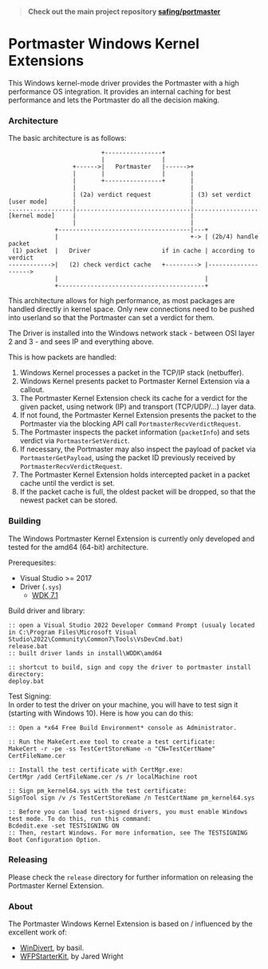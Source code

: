 > **Check out the main project repository [safing/portmaster](https://github.com/safing/portmaster)**

# Portmaster Windows Kernel Extensions

This Windows kernel-mode driver provides the Portmaster with a high performance OS integration.
It provides an internal caching for best performance and lets the Portmaster do all the decision making.

### Architecture

The basic architecture is as follows:

                              +----------------+
                              |                |
                      +------>|   Portmaster   |------>+
                      |       |                |       |
                      |       +----------------+       |
                      |                                |
                      | (2a) verdict request           | (3) set verdict
    [user mode]       |                                |
    ..................|................................|........................
    [kernel mode]     |                                |
                      |                                |
                 +-------------------------------------|---+
                 |                                     +-> | (2b/4) handle packet
     (1) packet  |   Driver                    if in cache | according to verdict
    ------------>|   (2) check verdict cache   +---------> |-------------------->
                 |                                         |
                 +-----------------------------------------+

This architecture allows for high performance, as most packages are handled directly in kernel space. Only new connections need to be pushed into userland so that the Portmaster can set a verdict for them.

The Driver is installed into the Windows network stack - between OSI layer 2 and 3 - and sees IP and everything above.

This is how packets are handled:

1.  Windows Kernel processes a packet in the TCP/IP stack (netbuffer).
2.  Windows Kernel presents packet to Portmaster Kernel Extension via a callout.
3.  The Portmaster Kernel Extension check its cache for a verdict for the given packet, using network (IP) and transport (TCP/UDP/...) layer data.
4.  If not found, the Portmaster Kernel Extension presents the packet to the Portmaster via the blocking API call `PortmasterRecvVerdictRequest`.
5.  The Portmaster inspects the packet information (`packetInfo`) and sets verdict via `PortmasterSetVerdict`.
6.  If necessary, the Portmaster may also inspect the payload of packet via `PortmasterGetPayload`, using the packet ID previously received by `PortmasterRecvVerdictRequest`.
7.  The Portmaster Kernel Extension holds intercepted packet in a packet cache until the verdict is set.
8.  If the packet cache is full, the oldest packet will be dropped, so that the newest packet can be stored.

### Building

The Windows Portmaster Kernel Extension is currently only developed and tested for the amd64 (64-bit) architecture.

Prerequesites:
- Visual Studio >= 2017
- Driver (`.sys`)
  - [WDK 7.1](https://www.microsoft.com/en-us/download/details.aspx?id=11800)


Build driver and library:

    :: open a Visual Studio 2022 Developer Command Prompt (usualy located in C:\Program Files\Microsoft Visual Studio\2022\Community\Common7\Tools\VsDevCmd.bat)
    release.bat
    :: built driver lands in install\WDDK\amd64

    :: shortcut to build, sign and copy the driver to portmaster install directory:
    deploy.bat

Test Signing:  
In order to test the driver on your machine, you will have to test sign it (starting with Windows 10). Here is how you can do this:

    :: Open a *x64 Free Build Environment* console as Administrator.

    :: Run the MakeCert.exe tool to create a test certificate:
    MakeCert -r -pe -ss TestCertStoreName -n "CN=TestCertName" CertFileName.cer

    :: Install the test certificate with CertMgr.exe:
    CertMgr /add CertFileName.cer /s /r localMachine root

    :: Sign pm_kernel64.sys with the test certificate:
    SignTool sign /v /s TestCertStoreName /n TestCertName pm_kernel64.sys

    :: Before you can load test-signed drivers, you must enable Windows test mode. To do this, run this command:
    Bcdedit.exe -set TESTSIGNING ON
    :: Then, restart Windows. For more information, see The TESTSIGNING Boot Configuration Option.

### Releasing

Please check the `release` directory for further information on releasing the Portmaster Kernel Extension.

### About

The Portmaster Windows Kernel Extension is based on / influenced by the excellent work of:
- [WinDivert](https://github.com/basil00/Divert), by basil.
- [WFPStarterKit](https://github.com/JaredWright/WFPStarterKit), by Jared Wright
